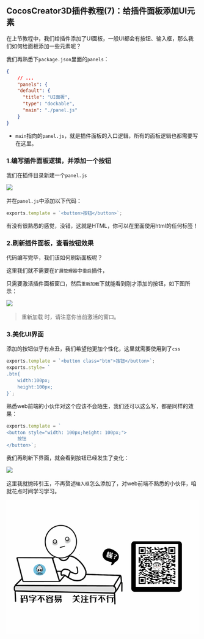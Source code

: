 ## CocosCreator3D插件教程(7)：给插件面板添加UI元素

在上节教程中，我们给插件添加了UI面板，一般UI都会有按钮、输入框，那么我们如何给面板添加一些元素呢？

我们再熟悉下`package.json`里面的`panels`：

```json
{
	// ...
	"panels": {
    "default": {
      "title": "UI面板",
      "type": "dockable",
      "main": "./panel.js"
    }
}
```

- `main`指向的`panel.js`，就是插件面板的入口逻辑，所有的面板逻辑也都需要写在这里。

### 1.编写插件面板逻辑，并添加一个按钮

我们在插件目录新建一个`panel.js`

![](image-20201024215713213.png)

并在`panel.js`中添加以下代码：

```javascript
exports.template = `<button>按钮</button>`;
```

有没有很熟悉的感觉，没错，这就是HTML，你可以在里面使用html的任何标签！

### 2.刷新插件面板，查看按钮效果

代码编写完毕，我们该如何刷新面板呢？

这里我们就不需要在`扩展管理器`中`重启`插件，

只需要激活插件面板窗口，然后`重新加载`下就能看到刚才添加的按钮，如下图所示：

![](image-20201024220455302.png)

> 重新加载 时，请注意你当前激活的窗口。

### 3.美化UI界面

添加的按钮似乎有点丑，我们希望他更加个性化，这里就需要使用到了`css`

```javascript
exports.template = `<button class="btn">按钮</button>`;
exports.style= `
.btn{
    width:100px;
    height:100px;
}`;

```

熟悉web前端的小伙伴对这个应该不会陌生，我们还可以这么写，都是同样的效果：

```javascript
exports.template = `
<button style="width: 100px;height: 100px;">
    按钮
</button>`;

```

我们再刷新下界面，就会看到按钮已经发生了变化：

![](image-20201024221939171.png)

这里我就抛砖引玉，不再赘述`输入框`怎么添加了，对web前端不熟悉的小伙伴，咱就花点时间学习学习。

![](res/wx-guan-zhu-20201026231652837.gif)